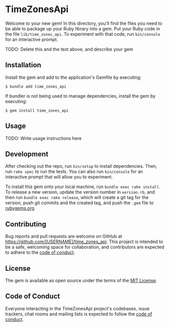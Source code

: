 # TimeZonesApi

Welcome to your new gem! In this directory, you'll find the files you need to be able to package up your Ruby library into a gem. Put your Ruby code in the file `lib/time_zones_api`. To experiment with that code, run `bin/console` for an interactive prompt.

TODO: Delete this and the text above, and describe your gem

## Installation

Install the gem and add to the application's Gemfile by executing:

    $ bundle add time_zones_api

If bundler is not being used to manage dependencies, install the gem by executing:

    $ gem install time_zones_api

## Usage

TODO: Write usage instructions here

## Development

After checking out the repo, run `bin/setup` to install dependencies. Then, run `rake spec` to run the tests. You can also run `bin/console` for an interactive prompt that will allow you to experiment.

To install this gem onto your local machine, run `bundle exec rake install`. To release a new version, update the version number in `version.rb`, and then run `bundle exec rake release`, which will create a git tag for the version, push git commits and the created tag, and push the `.gem` file to [rubygems.org](https://rubygems.org).

## Contributing

Bug reports and pull requests are welcome on GitHub at https://github.com/[USERNAME]/time_zones_api. This project is intended to be a safe, welcoming space for collaboration, and contributors are expected to adhere to the [code of conduct](https://github.com/[USERNAME]/time_zones_api/blob/main/CODE_OF_CONDUCT.md).

## License

The gem is available as open source under the terms of the [MIT License](https://opensource.org/licenses/MIT).

## Code of Conduct

Everyone interacting in the TimeZonesApi project's codebases, issue trackers, chat rooms and mailing lists is expected to follow the [code of conduct](https://github.com/[USERNAME]/time_zones_api/blob/main/CODE_OF_CONDUCT.md).
